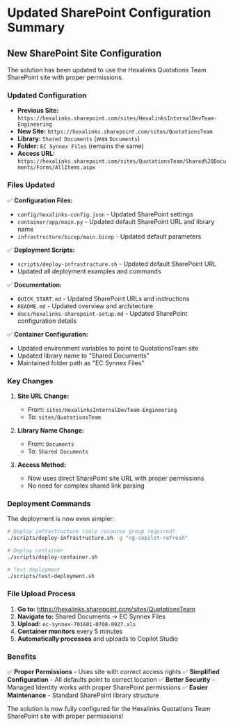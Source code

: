 # Updated SharePoint Configuration Summary

## New SharePoint Site Configuration

The solution has been updated to use the Hexalinks Quotations Team SharePoint site with proper permissions.

### Updated Configuration

- **Previous Site:** `https://hexalinks.sharepoint.com/sites/HexalinksInternalDevTeam-Engineering`
- **New Site:** `https://hexalinks.sharepoint.com/sites/QuotationsTeam`
- **Library:** `Shared Documents` (was `Documents`)
- **Folder:** `EC Synnex Files` (remains the same)
- **Access URL:** `https://hexalinks.sharepoint.com/sites/QuotationsTeam/Shared%20Documents/Forms/AllItems.aspx`

### Files Updated

✅ **Configuration Files:**
- `config/hexalinks-config.json` - Updated SharePoint settings
- `container/app/main.py` - Updated default SharePoint URL and library name
- `infrastructure/bicep/main.bicep` - Updated default parameters

✅ **Deployment Scripts:**
- `scripts/deploy-infrastructure.sh` - Updated default SharePoint URL
- Updated all deployment examples and commands

✅ **Documentation:**
- `QUICK_START.md` - Updated SharePoint URLs and instructions
- `README.md` - Updated overview and architecture
- `docs/hexalinks-sharepoint-setup.md` - Updated SharePoint configuration details

✅ **Container Configuration:**
- Updated environment variables to point to QuotationsTeam site
- Updated library name to "Shared Documents"
- Maintained folder path as "EC Synnex Files"

### Key Changes

1. **Site URL Change:**
   - From: `sites/HexalinksInternalDevTeam-Engineering`
   - To: `sites/QuotationsTeam`

2. **Library Name Change:**
   - From: `Documents`
   - To: `Shared Documents`

3. **Access Method:**
   - Now uses direct SharePoint site URL with proper permissions
   - No need for complex shared link parsing

### Deployment Commands

The deployment is now even simpler:

```bash
# Deploy infrastructure (only resource group required)
./scripts/deploy-infrastructure.sh -g "rg-copilot-refresh"

# Deploy container
./scripts/deploy-container.sh

# Test deployment
./scripts/test-deployment.sh
```

### File Upload Process

1. **Go to:** https://hexalinks.sharepoint.com/sites/QuotationsTeam
2. **Navigate to:** Shared Documents → EC Synnex Files
3. **Upload:** `ec-synnex-701601-0708-0927.xls`
4. **Container monitors** every 5 minutes
5. **Automatically processes** and uploads to Copilot Studio

### Benefits

✅ **Proper Permissions** - Uses site with correct access rights
✅ **Simplified Configuration** - All defaults point to correct location
✅ **Better Security** - Managed Identity works with proper SharePoint permissions
✅ **Easier Maintenance** - Standard SharePoint library structure

The solution is now fully configured for the Hexalinks Quotations Team SharePoint site with proper permissions!